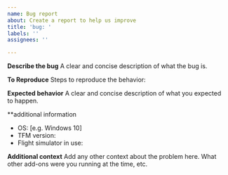 ```yaml
---
name: Bug report
about: Create a report to help us improve
title: 'bug: '
labels: ''
assignees: ''

---
```


**Describe the bug**
A clear and concise description of what the bug is.

**To Reproduce**
Steps to reproduce the behavior:


**Expected behavior**
A clear and concise description of what you expected to happen.

**additional information
 - OS: [e.g. Windows 10]
 - TFM version: 
 - Flight simulator in use: 


**Additional context**
Add any other context about the problem here. What other add-ons were you running at the time, etc.
